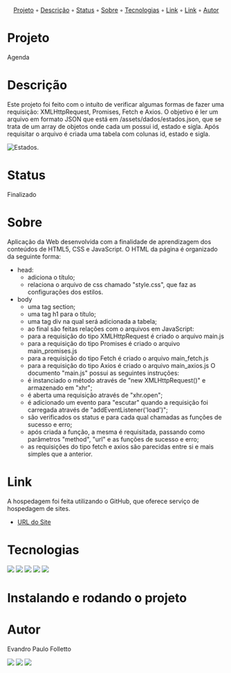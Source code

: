 <p align="center">
  <a href="#Projeto">Projeto</a> ◦ 
  <a href="#Descrição">Descrição</a> ◦ 
  <a href="#Status">Status</a> ◦ 
  <a href="#Sobre">Sobre</a> ◦ 
  <a href="#Tecnologias">Tecnologias</a> ◦ 
  <a href="#Link">Link</a> ◦ 
  <a href="#Instalndo e rodado o projeto">Link</a> ◦
  <a href="#Autor">Autor</a>
</p>

# Projeto
Agenda

# Descrição
Este projeto foi feito com o intuíto de verificar algumas formas de fazer uma requisição: XMLHttpRequest, Promises, Fetch e Axios. O objetivo é ler
um arquivo em formato JSON que está em /assets/dados/estados.json, que se trata de um array de objetos onde cada um possui id, estado e sigla. Após
requisitar o arquivo é criada uma tabela com colunas id, estado e sigla.
<div>
  <img src="assets/img/exemplo.png" alt="Estados.">
</div>

# Status
Finalizado

# Sobre
Aplicação da Web desenvolvida com a finalidade de aprendizagem dos conteúdos de HTML5, CSS e JavaScript. 
O HTML da página é organizado da seguinte forma:
- head:
    - adiciona o título;
    - relaciona o arquivo de css chamado "style.css", que faz as configurações dos estilos.
- body
    - uma tag section;  
    - uma tag h1 para o título;  
    - uma tag div na qual será adicionada a tabela;  
    - ao final são feitas relações com o arquivos em JavaScript:
    - para a requisição do tipo XMLHttpRequest é criado o arquivo main.js
    - para a requisição do tipo Promises é criado o arquivo main_promises.js
    - para a requisição do tipo Fetch é criado o arquivo main_fetch.js
    - para a requisição do tipo Axios é criado o arquivo main_axios.js
O documento "main.js" possui as seguintes instruções:  
    - é instanciado o método através de "new XMLHttpRequest()" e armazenado em "xhr";  
    - é aberta uma requisição através de "xhr.open";  
    - é adicionado um evento para "escutar" quando a requisição foi carregada através de "addEventListener('load')";  
    - são verificados os status e para cada qual chamadas as funções de sucesso e erro;  
    - após criada a função, a mesma é requisitada, passando como parâmetros "method", "url" e as funções de sucesso e erro;  
    - as requisições do tipo fetch e axios são parecidas entre si e mais simples que a anterior.

# Link
A hospedagem foi feita utilizando o GitHub, que oferece serviço de hospedagem de sites.
- [URL do Site](https://epfolletto.github.io/requisicao/)

# Tecnologias
<div>
<img src="https://img.shields.io/badge/HTML5-E34F26?style=for-the-badge&logo=html5&logoColor=white">  
<img src="https://img.shields.io/badge/CSS-239120?&style=for-the-badge&logo=css3&logoColor=white">
<img src="https://img.shields.io/badge/JavaScript-F7DF1E?style=for-the-badge&logo=javascript&logoColor=black">
<img src="https://img.shields.io/badge/Visual_Studio_Code-0078D4?style=for-the-badge&logo=visual%20studio%20code&logoColor=white">
<img src="https://img.shields.io/badge/GitHub-100000?style=for-the-badge&logo=github&logoColor=white">
</div>

# Instalando e rodando o projeto

# Autor
Evandro Paulo Folletto
<div>
  <a href="https://github.com/epfolletto" target="_blank"><img src="https://img.shields.io/badge/GitHub-100000?style=for-the-badge&logo=github&logoColor=white" target="_blank"></a>
  <a href="https://www.linkedin.com/in/evandrofolletto/" target="_blank"><img src="https://img.shields.io/badge/LinkedIn-0077B5?style=for-the-badge&logo=linkedin&logoColor=white" target="_blank"></a>
  <a href="https://www.youtube.com/evandropaulofolletto" target="_blank"><img src="https://img.shields.io/badge/YouTube-FF0000?style=for-the-badge&logo=youtube&logoColor=white" target="_blank"></a>
</div>
